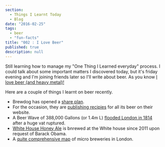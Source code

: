 ```yaml
---
section: 
  - Things I Learnt Today
  - Blog
date: "2016-02-25"
tags: 
  - beer
  - "fun-facts"
title: "002 : I Love Beer"
published: true
description: null
---
```



Still learning how to manage my "One Thing I Learned everyday" process. I could talk about some important matters I discovered today, but it's friday evening and I'm joining friends later so I'll write about beer.
As you know [I love beer (and heavy metal)!](/images/trooper_beer.jpg)

Here are a couple of things I learnt on beer recently.

- Brewdog has opened a [share plan](https://www.brewdog.com/equityforpunks).
- For the occasion, they are [publishing recipies](https://www.brewdog.com/lowdown/blog/diy-dog) for all its beer on their website.
- A Beer Wave of 388,000 Gallons (or 1.4m L) [flooded London in 1814](http://www.independent.co.uk/life-style/food-and-drink/features/what-really-happened-in-the-london-beer-flood-200-years-ago-9796096.html) after a huge vat ruptured.
- [White House Honey Ale](https://en.wikipedia.org/wiki/White_House_Honey_Ale) is bnrewed at the White house since 2011 upon request of Barack Obama.
- A [quite comprehensive map](http://londonist.com/2015/02/mapped-londons-breweries-and-brewpubs-by-borough) of micro breweries in London.
